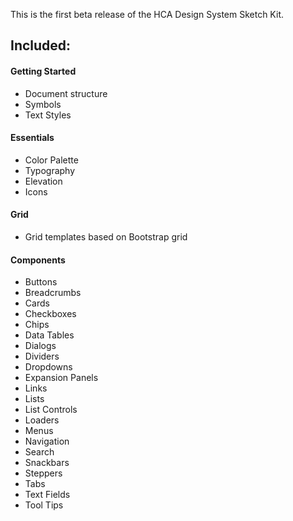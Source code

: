 This is the first beta release of the HCA Design System Sketch Kit.

## Included:

#### Getting Started
* Document structure
* Symbols
* Text Styles

#### Essentials
* Color Palette
* Typography
* Elevation
* Icons

#### Grid
* Grid templates based on Bootstrap grid

#### Components

* Buttons
* Breadcrumbs
* Cards
* Checkboxes
* Chips
* Data Tables
* Dialogs
* Dividers
* Dropdowns
* Expansion Panels
* Links
* Lists
* List Controls
* Loaders
* Menus
* Navigation
* Search
* Snackbars
* Steppers
* Tabs
* Text Fields
* Tool Tips
